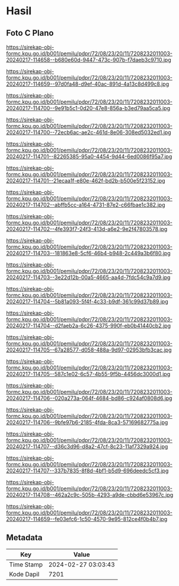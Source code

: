 # Hasil

## Foto C Plano

https://sirekap-obj-formc.kpu.go.id/b001/pemilu/pdpr/72/08/23/20/11/7208232011003-20240217-114658--b680e60d-9447-473c-907b-f7daeb3c9710.jpg

https://sirekap-obj-formc.kpu.go.id/b001/pemilu/pdpr/72/08/23/20/11/7208232011003-20240217-114659--97d0fa48-d9ef-40ac-891d-4a13c8d499c8.jpg

https://sirekap-obj-formc.kpu.go.id/b001/pemilu/pdpr/72/08/23/20/11/7208232011003-20240217-114700--9e91b5c1-0d20-47e8-856a-b3ed79aa5ca5.jpg

https://sirekap-obj-formc.kpu.go.id/b001/pemilu/pdpr/72/08/23/20/11/7208232011003-20240217-114700--72ecb6ac-ae2c-461d-8e06-308ed5032ed1.jpg

https://sirekap-obj-formc.kpu.go.id/b001/pemilu/pdpr/72/08/23/20/11/7208232011003-20240217-114701--82265385-95a0-4454-9d44-6ed0086f95a7.jpg

https://sirekap-obj-formc.kpu.go.id/b001/pemilu/pdpr/72/08/23/20/11/7208232011003-20240217-114701--21ecaa1f-e80e-462f-bd2b-b500e5f23152.jpg

https://sirekap-obj-formc.kpu.go.id/b001/pemilu/pdpr/72/08/23/20/11/7208232011003-20240217-114702--abffb5cc-a164-4731-87e2-c66fbae1c382.jpg

https://sirekap-obj-formc.kpu.go.id/b001/pemilu/pdpr/72/08/23/20/11/7208232011003-20240217-114702--4fe393f7-24f3-413d-a6e2-9e2f47803578.jpg

https://sirekap-obj-formc.kpu.go.id/b001/pemilu/pdpr/72/08/23/20/11/7208232011003-20240217-114703--181863e8-5cf6-46b4-b948-2c449a3b6f80.jpg

https://sirekap-obj-formc.kpu.go.id/b001/pemilu/pdpr/72/08/23/20/11/7208232011003-20240217-114703--3e22d12b-00a5-4665-aa4d-7fdc54c9a7d9.jpg

https://sirekap-obj-formc.kpu.go.id/b001/pemilu/pdpr/72/08/23/20/11/7208232011003-20240217-114704--5b81a093-5f4f-4c33-b9df-361c99d37b89.jpg

https://sirekap-obj-formc.kpu.go.id/b001/pemilu/pdpr/72/08/23/20/11/7208232011003-20240217-114704--d2faeb2a-6c26-4375-990f-eb0b41440cb2.jpg

https://sirekap-obj-formc.kpu.go.id/b001/pemilu/pdpr/72/08/23/20/11/7208232011003-20240217-114705--67a28577-d058-488a-9d97-02953bfb3cac.jpg

https://sirekap-obj-formc.kpu.go.id/b001/pemilu/pdpr/72/08/23/20/11/7208232011003-20240217-114705--587c1e02-6c57-4b55-9f5b-4456dc3000d1.jpg

https://sirekap-obj-formc.kpu.go.id/b001/pemilu/pdpr/72/08/23/20/11/7208232011003-20240217-114706--020a273a-064f-4684-bd86-c924af0808d6.jpg

https://sirekap-obj-formc.kpu.go.id/b001/pemilu/pdpr/72/08/23/20/11/7208232011003-20240217-114706--9bfe97b6-2185-4fda-8ca3-57169682775a.jpg

https://sirekap-obj-formc.kpu.go.id/b001/pemilu/pdpr/72/08/23/20/11/7208232011003-20240217-114707--d36c3d96-d8a2-47cf-8c23-11af7329a924.jpg

https://sirekap-obj-formc.kpu.go.id/b001/pemilu/pdpr/72/08/23/20/11/7208232011003-20240217-114707--337b7835-8f8d-4bf1-b5d9-696deedc5cf3.jpg

https://sirekap-obj-formc.kpu.go.id/b001/pemilu/pdpr/72/08/23/20/11/7208232011003-20240217-114708--462a2c9c-505b-4293-a9de-cbbd6e53967c.jpg

https://sirekap-obj-formc.kpu.go.id/b001/pemilu/pdpr/72/08/23/20/11/7208232011003-20240217-114659--fe03efc6-1c50-4570-9e95-812ce4f0b4b7.jpg


## Metadata

| Key        | Value               |
| ---------- | ------------------- |
| Time Stamp | 2024-02-27 03:03:43 |
| Kode Dapil | 7201                |




